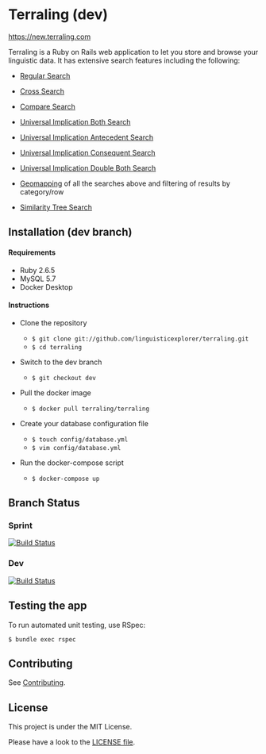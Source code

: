 # Terraling (dev)

https://new.terraling.com

Terraling is a Ruby on Rails web application to let you store and browse your linguistic data. It has extensive search features including the following:

* [Regular Search](https://github.com/linguisticexplorer/terraling/wiki/Regular-search)

* [Cross Search](https://github.com/linguisticexplorer/terraling/wiki/Cross-search)

* [Compare Search](https://github.com/linguisticexplorer/terraling/wiki/Compare-search)

* [Universal Implication Both Search](https://github.com/linguisticexplorer/terraling/wiki/Both-Implication)

* [Universal Implication Antecedent Search](https://github.com/linguisticexplorer/terraling/wiki/Antecedent-Implication)

* [Universal Implication Consequent Search](https://github.com/linguisticexplorer/terraling/wiki/Consequent-Implication)

* [Universal Implication Double Both Search](https://github.com/linguisticexplorer/terraling/wiki/Double-Both-Implication)

* [Geomapping](https://github.com/linguisticexplorer/terraling/wiki/Geomapping-feature) of all the searches above and filtering of results by category/row

* [Similarity Tree Search](https://github.com/linguisticexplorer/terraling/wiki/Similarity-tree)

## Installation (dev branch)

#### Requirements
* Ruby 2.6.5
* MySQL 5.7
* Docker Desktop

#### Instructions

* Clone the repository

    * `$ git clone git://github.com/linguisticexplorer/terraling.git`
    * `$ cd terraling`


* Switch to the dev branch

    * `$ git checkout dev`


* Pull the docker image

    * `$ docker pull terraling/terraling`


* Create your database configuration file

    * `$ touch config/database.yml`
    * `$ vim config/database.yml`


* Run the docker-compose script

    * `$ docker-compose up`


## Branch Status

### Sprint

[![Build Status](https://travis-ci.org/linguisticexplorer/terraling.png?branch=sprint)](https://travis-ci.org/linguisticexplorer/terraling)

### Dev

[![Build Status](https://travis-ci.org/linguisticexplorer/terraling.png?branch=dev)](https://travis-ci.org/linguisticexplorer/terraling)

## Testing the app

To run automated unit testing, use RSpec:

  `$ bundle exec rspec`
  
## Contributing

See [Contributing](Contributing.md).
  
## License
This project is under the MIT License.

Please have a look to the [LICENSE file](LICENSE).